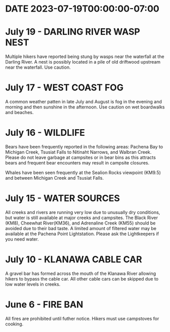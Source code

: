 # DATE 2023-07-19T00:00:00-07:00

# July 19 - DARLING RIVER WASP NEST
Multiple hikers have reported being stung by wasps near the waterfall at the Darling River. A nest is possibly located in a pile of old driftwood upstream near the waterfall. Use caution.

# July 17 - WEST COAST FOG
A common weather patten in late July and August is fog in the evening and morning and then sunshine in the afternoon. Use caution on wet boardwalks and beaches.

# July 16 - WILDLIFE
Bears have been frequently reported in the following areas: Pachena Bay to Michigan Creek, Tsusiat Falls to Nitinaht Narrows, and Walbran Creek. Please do not leave garbage at campsites or in bear bins as this attracts bears and frequent bear encounters may result in campsite closures.

Whales have been seen frequently at the Sealion Rocks viewpoint (KM9.5) and between Michigan Creek and Tsusiat Falls. 

# July 15 - WATER SOURCES
All creeks and rivers are running very low due to unusually dry conditions, but water is still available at major creeks and campsites. The Black River (KM8), Cheewhat River(KM36), and Adrenaline Creek (KM55) should be avoided due to their bad taste. A limited amount of filtered water may be available at the Pachena Point Lightstation. Please ask the Lightkeepers if you need water. 


# July 10 - KLANAWA CABLE CAR
A gravel bar has formed across the mouth of the Klanawa River allowing hikers to bypass the cable car. All other cable cars can be skipped due to low water levels in creeks.

# June 6 - FIRE BAN
All fires are prohibited until futher notice. Hikers must use campstoves for cooking.

